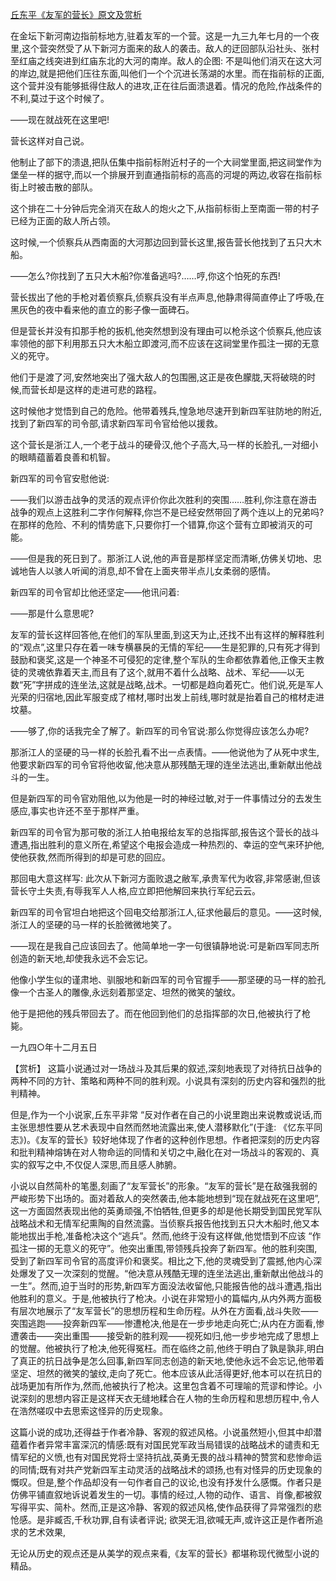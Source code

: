 [丘东平《友军的营长》原文及赏析](https://www.vrrw.net/wx/15011.html)

在金坛下新河南边指前标地方,驻着友军的一个营。这是一九三九年七月的一个夜里,这个营突然受了从下新河方面来的敌人的袭击。敌人的迂回部队沿社头、张村至红庙之线突进到红庙东北的大河的南岸。敌人的企图: 不是叫他们消灭在这大河的岸边,就是把他们压往东面,叫他们一个个沉进长荡湖的水里。而在指前标的正面,这个营并没有能够抵得住敌人的进攻,正在往后面溃退着。情况的危险,作战条件的不利,莫过于这个时候了。

——现在就战死在这里吧!

营长这样对自己说。

他制止了部下的溃退,把队伍集中指前标附近村子的一个大祠堂里面,把这祠堂作为堡垒一样的据守,而以一个排展开到直通指前标的高高的河堤的两边,收容在指前标街上时被击散的部队。

这个排在二十分钟后完全消灭在敌人的炮火之下,从指前标街上至南面一带的村子已经为正面的敌人所占领。

这时候,一个侦察兵从西南面的大河那边回到营长这里,报告营长他找到了五只大木船。

——怎么?你找到了五只大木船?你准备逃吗?……哼,你这个怕死的东西!

营长拔出了他的手枪对着侦察兵,侦察兵没有半点声息,他静肃得简直停止了呼吸,在黑灰色的夜中看来他的直立的影子像一面碑石。

但是营长并没有扣那手枪的扳机,他突然想到没有理由可以枪杀这个侦察兵,他应该率领他的部下利用那五只大木船立即渡河,而不应该在这祠堂里作孤注一掷的无意义的死守。

他们于是渡了河,安然地突出了强大敌人的包围圈,这正是夜色朦胧,天将破晓的时候,而营长却是这样的走进可悲的路程。

这时候他才觉悟到自己的危险。他带着残兵,惶急地尽速开到新四军驻防地的附近,找到了新四军的司令部,请求新四军司令官给他以援救。

这个营长是浙江人,一个老于战斗的硬骨汉,他个子高大,马一样的长脸孔,一对细小的眼睛蕴蓄着良善和机智。

新四军的司令官安慰他说:

——我们以游击战争的灵活的观点评价你此次胜利的突围……胜利,你注意在游击战争的观点上这胜利二字作何解释,你岂不是已经安然带回了两个连以上的兄弟吗? 在那样的危险、不利的情势底下,只要你打一个错算,你这个营有立即被消灭的可能。

——但是我的死日到了。那浙江人说,他的声音是那样坚定而清晰,仿佛关切地、忠诚地告人以骇人听闻的消息,却不曾在上面夹带半点儿女柔弱的感情。

新四军的司令官却比他还坚定——他讯问着:

——那是什么意思呢?

友军的营长这样回答他,在他们的军队里面,到这天为止,还找不出有这样的解释胜利的“观点”,这里只存在着一味专横暴戾的无情的军纪——生是犯罪的,只有死才得到鼓励和褒奖,这是一个神圣不可侵犯的定律,整个军队的生命都依靠着他,正像天主教徒的灵魂依靠着天主,而且有了这个,就用不着什么战略、战术、军纪——以无数“死”字拼成的连坐法,这就是战略,战术。一切都是趋向着死亡。他们说,死是军人光荣的归宿地,因此军服变成了棺材,哪时出发上前线,哪时就是抬着自己的棺材走进坟墓。

——够了,你的话我完全了解了。新四军的司令官说:那么你觉得应该怎么办呢?

那浙江人的坚硬的马一样的长脸孔看不出一点表情。——他说他为了从死中求生,他要求新四军的司令官将他收留,他决意从那残酷无理的连坐法逃出,重新献出他战斗的一生。

但是新四军的司令官劝阻他,以为他是一时的神经过敏,对于一件事情过分的去发生感应,事实也许还不至于那样严重。

新四军的司令官为那可敬的浙江人拍电报给友军的总指挥部,报告这个营长的战斗遭遇,指出胜利的意义所在,希望这个电报会造成一种热烈的、幸运的空气来环护他,使他获救,然而所得到的却是可悲的回应。

那回电大意这样写: 此次从下新河方面败退之敝军,承贵军代为收容,非常感谢,但该营长守土失责,有辱我军人人格,应立即把他解回来执行军纪云云。

新四军的司令官坦白地把这个回电交给那浙江人,征求他最后的意见。——这时候,浙江人的坚硬的马一样的长脸微微地笑了。

——现在是我自己应该回去了。他简单地一字一句很镇静地说:可是新四军同志所创造的新天地,却使我永远不会忘记。

他像小学生似的谨肃地、驯服地和新四军的司令官握手——那坚硬的马一样的脸孔像一个古圣人的雕像,永远刻着那坚定、坦然的微笑的皱纹。

他于是把他的残兵带回去了。而在他回到他们的总指挥部的次日,他被执行了枪毙。

一九四○年十二月五日



【赏析】 这篇小说通过对一场战斗及其后果的叙述,深刻地表现了对待抗日战争的两种不同的方针、策略和两种不同的胜利观。小说具有深刻的历史内容和强烈的批判精神。

但是,作为一个小说家,丘东平非常 “反对作者在自己的小说里跑出来说教或说话,而主张思想性要从艺术表现中自然而然地流露出来,使人潜移默化”(于逢: 《忆东平同志》)。《友军的营长》较好地体现了作者的这种创作思想。作者把深刻的历史内容和批判精神熔铸在对人物命运的同情和关切之中,融化在对一场战斗的客观的、真实的叙写之中,不仅促人深思,而且感人肺腑。

小说以自然简朴的笔墨,刻画了“友军营长”的形象。“友军的营长”是在敌强我弱的严峻形势下出场的。面对着敌人的突然袭击,他本能地想到“现在就战死在这里吧”,这一方面固然表现出他的英勇顽强,不怕牺牲,但更多的却是他长期受到国民党军队战略战术和无情军纪熏陶的自然流露。当侦察兵报告他找到五只大木船时,他又本能地拔出手枪,准备枪决这个“逃兵”。然而,他终于没有这样做,他觉悟到不应该 “作孤注一掷的无意义的死守”。他突出重围,带领残兵投奔了新四军。他的胜利突围,受到了新四军司令官的高度评价和褒奖。相比之下,他的灵魂受到了震撼,他内心深处爆发了又一次深刻的觉醒。“他决意从残酷无理的连坐法逃出,重新献出他战斗的一生”。然而,迫于当时的形势,新四军方面没法收留他,只能报告他的战斗遭遇,指出他胜利的意义。于是,他被执行了枪决。小说在非常短小的篇幅内,从内外两方面极有层次地展示了“友军营长”的思想历程和生命历程。从外在方面看,战斗失败—— 突围逃跑——投奔新四军——惨遭枪决,他是在一步步地走向死亡;从内在方面看,惨遭袭击——突出重围——接受新的胜利观——视死如归,他一步步地完成了思想上的觉醒。他被执行了枪决,他死得冤枉。而在临终之前,他终于明白了孰是孰非,明白了真正的抗日战争是怎么回事,新四军同志创造的新天地,使他永远不会忘记,他带着坚定、坦然的微笑的皱纹,走向了死亡。他本应该从此活得更好,他本可以在抗日的战场更加有所作为,然而,他被执行了枪决。这里包含着不可理喻的荒谬和悖论。小说深刻的思想内容正是这样天衣无缝地糅合在人物的生命历程和思想历程中,令人在浩然嗟叹中去思索这怪异的历史现象。

这篇小说的成功,还得益于作者冷静、客观的叙述风格。小说虽然短小,但其中却潜蕴着作者异常丰富深沉的情感:既有对国民党军政当局错误的战略战术的谴责和无情军纪的义愤,也有对国民党将士坚持抗战,英勇无畏的战斗精神的赞赏和悲惨命运的同情;既有对共产党新四军主动灵活的战略战术的颂扬,也有对怪异的历史现象的慨叹。但是,整个作品却没有一句作者自己的议论,也没有抒发什么感慨。作者只是仿佛平铺直叙地诉说着发生的一切。事情的经过,人物的动作、语言、肖像,都被叙写得平实、简朴。然而,正是这冷静、客观的叙述风格,使作品获得了异常强烈的悲怆感。是非臧否,千秋功罪,自有读者评说; 欲哭无泪,欲喊无声,或许这正是作者所追求的艺术效果,

无论从历史的观点还是从美学的观点来看,《友军的营长》都堪称现代微型小说的精品。


